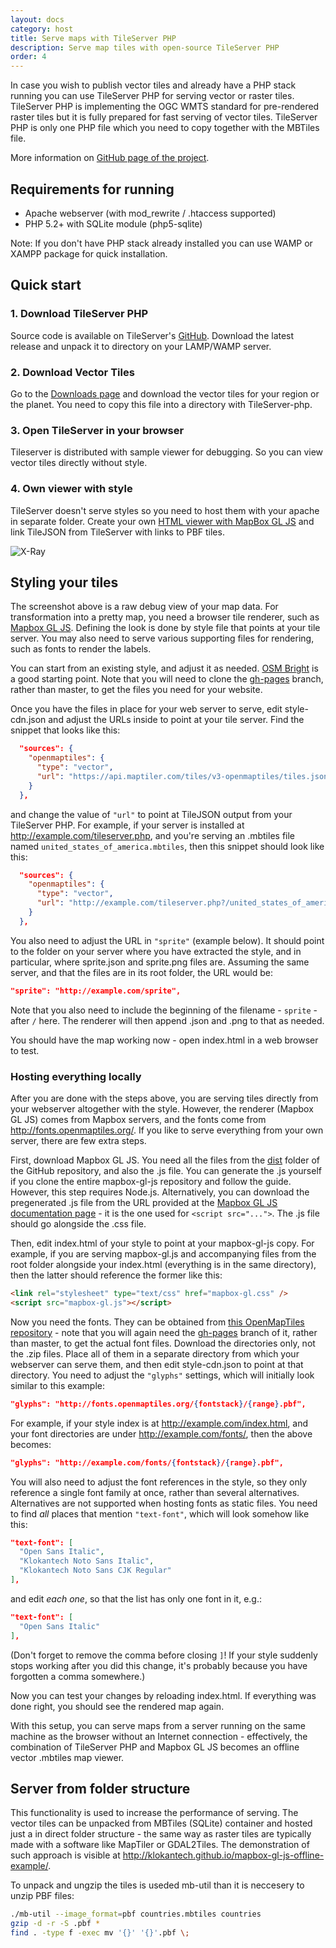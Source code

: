 ```yaml
---
layout: docs
category: host
title: Serve maps with TileServer PHP
description: Serve map tiles with open-source TileServer PHP
order: 4
---
```


In case you wish to publish vector tiles and already have a PHP stack running
you can use TileServer PHP for serving vector or raster tiles.
TileServer PHP is implementing the OGC WMTS standard for pre-rendered
raster tiles but it is fully prepared for fast serving of vector tiles.
TileServer PHP is only one PHP file which you need to copy together with the
MBTiles file. 

More information on [GitHub page of the project](https://github.com/maptiler/tileserver-php).

## Requirements for running

- Apache webserver (with mod_rewrite / .htaccess supported)
- PHP 5.2+ with SQLite module (php5-sqlite)

Note: If you don't have PHP stack already installed you can use WAMP or XAMPP package for quick installation.

## Quick start

### 1. Download TileServer PHP

Source code is available on TileServer's [GitHub](https://github.com/maptiler/tileserver-php). Download the latest release and
unpack it to directory on your LAMP/WAMP server.

### 2. Download Vector Tiles

Go to the [Downloads page](https://data.maptiler.com/downloads/) and download the vector tiles for your region or the
planet. You need to copy this file into a directory with TileServer-php.

### 3. Open TileServer in your browser

Tileserver is distributed with sample viewer for debugging. So you can view vector tiles directly without style.

### 4. Own viewer with style

TileServer doesn't serve styles so you need to host them with your apache in separate folder.
Create your own [HTML viewer with MapBox GL JS](/docs/website/mapbox-gl-js/) and link TileJSON from TileServer with links to PBF tiles.

![X-Ray](/docs/media/tileserver-php_1.png)

## Styling your tiles

The screenshot above is a raw debug view of your map data. For transformation into a pretty map, you need a browser tile renderer, such as [Mapbox GL JS](https://github.com/mapbox/mapbox-gl-js). Defining the look is done by style file that points at your tile server. You may also need to serve various supporting files for rendering, such as fonts to render the labels.

You can start from an existing style, and adjust it as needed. [OSM Bright](https://github.com/openmaptiles/osm-bright-gl-style) is a good starting point. Note that you will need to clone the [gh-pages](https://github.com/openmaptiles/osm-bright-gl-style/tree/gh-pages) branch, rather than master, to get the files you need for your website.

Once you have the files in place for your web server to serve, edit style-cdn.json and adjust the URLs inside to point at your tile server. Find the snippet that looks like this:

```json
  "sources": {
    "openmaptiles": {
      "type": "vector",
      "url": "https://api.maptiler.com/tiles/v3-openmaptiles/tiles.json?key={key}"
    }
  },
```

and change the value of `"url"` to point at TileJSON output from your TileServer PHP. For example, if your server is installed at http://example.com/tileserver.php, and you're serving an .mbtiles file named `united_states_of_america.mbtiles`, then this snippet should look like this:

```json
  "sources": {
    "openmaptiles": {
      "type": "vector",
      "url": "http://example.com/tileserver.php?/united_states_of_america.json"
    }
  },
  ```

You also need to adjust the URL in `"sprite"` (example below). It should point to the folder on your server where you have extracted the style, and in particular, where sprite.json and sprite.png files are. Assuming the same server, and that the files are in its root folder, the URL would be:

```json
"sprite": "http://example.com/sprite",
```

Note that you also need to include the beginning of the filename - `sprite` - after `/` here. The renderer will then append .json and .png to that as needed.

You should have the map working now - open index.html in a web browser to test.

### Hosting everything locally

After you are done with the steps above, you are serving tiles directly from your webserver altogether with the style. However, the renderer (Mapbox GL JS) comes from Mapbox servers, and the fonts come from <http://fonts.openmaptiles.org/>. If you like to serve everything from your own server, there are few extra steps.

First, download Mapbox GL JS. You need all the files from the [dist](https://github.com/mapbox/mapbox-gl-js/tree/master/dist/) folder of the GitHub repository, and also the .js file. You can generate the .js yourself if you clone the entire mapbox-gl-js repository and follow the guide. However, this step requires Node.js. Alternatively, you can download the pregenerated .js file from the URL provided at the [Mapbox GL JS documentation page](https://www.mapbox.com/mapbox-gl-js/api/) - it is the one used for `<script src="...">`. The .js file should go alongside the .css file.

Then, edit index.html of your style to point at your mapbox-gl-js copy. For example, if you are serving mapbox-gl.js and accompanying files from the root folder alongside your index.html (everything is in the same directory), then the latter should reference the former like this:

```html
<link rel="stylesheet" type="text/css" href="mapbox-gl.css" />
<script src="mapbox-gl.js"></script>
```

Now you need the fonts. They can be obtained from [this OpenMapTiles repository](https://github.com/openmaptiles/fonts) - note that you will again need the [gh-pages](https://github.com/openmaptiles/fonts/tree/gh-pages) branch of it, rather than master, to get the actual font files. Download the directories only, not the .zip files. Place all of them in a separate directory from which your webserver can serve them, and then edit style-cdn.json to point at that directory. You need to adjust the `"glyphs"` settings, which will initially look similar to this example:

```json
"glyphs": "http://fonts.openmaptiles.org/{fontstack}/{range}.pbf",
```

For example, if your style index is at <http://example.com/index.html>, and your font directories are under <http://example.com/fonts/>, then the above becomes:

```json
"glyphs": "http://example.com/fonts/{fontstack}/{range}.pbf",
```

You will also need to adjust the font references in the style, so they only reference a single font family at once, rather than several alternatives. Alternatives are not supported when hosting fonts as static files. You need to find *all* places that mention `"text-font"`, which will look somehow like this:

```json
"text-font": [
  "Open Sans Italic",
  "Klokantech Noto Sans Italic",
  "Klokantech Noto Sans CJK Regular"
],
```

and edit *each one*, so that the list has only one font in it, e.g.:

```json
"text-font": [
  "Open Sans Italic"
],
```

(Don't forget to remove the comma before closing `]`! If your style suddenly stops working after you did this change, it's probably because you have forgotten a comma somewhere.)

Now you can test your changes by reloading index.html. If everything was done right, you should see the rendered map again.

With this setup, you can serve maps from a server running on the same machine as the browser without an Internet connection - effectively, the combination of TileServer PHP and Mapbox GL JS becomes an offline vector .mbtiles map viewer.

## Server from folder structure

This functionality is used to increase the performance of serving.
The vector tiles can be unpacked from MBTiles (SQLite) container and hosted just
a in direct folder structure - the same way as raster tiles are typically made
with a software like MapTiler or GDAL2Tiles. The demonstration of such approach
is visible at <http://klokantech.github.io/mapbox-gl-js-offline-example/>.

To unpack and ungzip the tiles is useded mb-util than it is neccesery to unzip PBF files:

```bash
./mb-util --image_format=pbf countries.mbtiles countries
gzip -d -r -S .pbf *
find . -type f -exec mv '{}' '{}'.pbf \;
```
